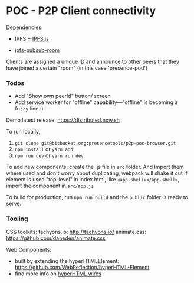 # POC - P2P Client connectivity

Dependencies:

* IPFS + [IPFS.js](https://github.com/ipfs/js-ipfs)

* [ipfs-pubsub-room](https://github.com/ipfs-shipyard/ipfs-pubsub-room)

Clients are assigned a unique ID and announce to other peers that they have joined a certain "room" (in this case 'presence-pod')

### Todos

* Add "Show own peerId" button/ screen
* Add service worker for "offline" capability—"offline" is becoming a fuzzy line :)

Demo latest release: https://distributed.now.sh

To run locally,

1. `git clone git@bitbucket.org:presencetools/p2p-poc-browser.git`
2. `npm install` or `yarn add`
3. `npm run dev` or `yarn run dev`

To add new components, create the .js file in `src` folder.
And Import them where used and don't worry about duplicating, webpack will shake it out
If element is used "top-level" in index.html, like `<app-shell></app-shell>`, import the component in `src/app.js`

To build for production, run `npm run build` and the `public` folder is ready to serve.
### Tooling

CSS toolkits:
tachyons.io: http://tachyons.io/
animate.css: https://github.com/daneden/animate.css

Web Components:
* built by extending the hyperHTMLElement: https://github.com/WebReflection/hyperHTML-Element
* find more info on [hyperHTML wires](https://viperhtml.js.org/hyperhtml/documentation/#api-1)
